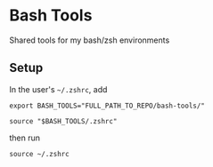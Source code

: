 # Bash Tools
Shared tools for my bash/zsh environments

## Setup
In the user's `~/.zshrc`, add 
```
export BASH_TOOLS="FULL_PATH_TO_REPO/bash-tools/"

source "$BASH_TOOLS/.zshrc"
```
then run
```
source ~/.zshrc
```